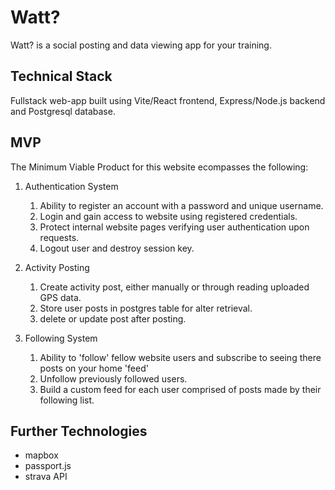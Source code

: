 # Watt?

Watt? is a social posting and data viewing app for your training.

## Technical Stack

Fullstack web-app built using Vite/React frontend, Express/Node.js backend and Postgresql database.

## MVP

The Minimum Viable Product for this website ecompasses the following:

1. Authentication System

    1. Ability to register an account with a password and unique username.
    2. Login and gain access to website using registered credentials.
    3. Protect internal website pages verifying user authentication upon requests.
    4. Logout user and destroy session key.

2. Activity Posting

    1. Create activity post, either manually or through reading uploaded GPS data.
    2. Store user posts in postgres table for alter retrieval.
    3. delete or update post after posting.

3. Following System

    1. Ability to 'follow' fellow website users and subscribe to seeing there posts on your home 'feed'
    2. Unfollow previously followed users.
    3. Build a custom feed for each user comprised of posts made by their following list.

## Further Technologies

-   mapbox
-   passport.js
-   strava API
